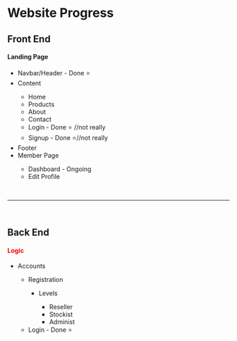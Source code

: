 <h1>Website Progress</h1>

<h2>Front End</h2>
<h4>Landing Page</h4>
<ul>
  <li>Navbar/Header - Done ⭐</li>
  <li>Content</li>
    <ul>
      <li>Home</li>
      <li>Products</li>
      <li>About</li>
      <li>Contact</li>
      <li>Login - Done ⭐ //not really</li>
      <li>Signup - Done ⭐//not really</li>
    </ul>
  <li>Footer</li>
  <li>Member Page</li>
  <ul>
    <li>Dashboard - Ongoing</li>
    <li>Edit Profile</li>
  </ul>
</ul>
<br>
<hr>
<br>
<h2>Back End</h2>
<h4 style="color:red; weight:100px;">Logic</h4>
<ul>
  <li>Accounts</li>
  <ul>
    <li>Registration</li>
      <ul>
    <li>Levels</li>
      <ul>
      <li>Reseller</li>
      <li>Stockist</li>
      <li>Administ</li>
      </ul>
      </ul>
    <li>Login - Done ⭐</li>
  </ul>
</ul>
